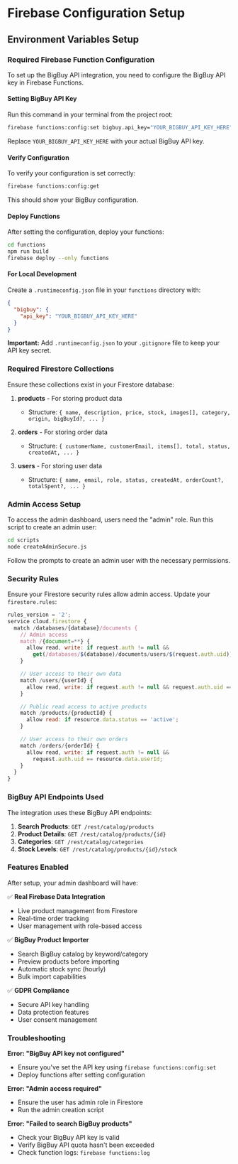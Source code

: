 # Firebase Configuration Setup

## Environment Variables Setup

### Required Firebase Function Configuration

To set up the BigBuy API integration, you need to configure the BigBuy API key in Firebase Functions.

#### Setting BigBuy API Key

Run this command in your terminal from the project root:

```bash
firebase functions:config:set bigbuy.api_key="YOUR_BIGBUY_API_KEY_HERE"
```

Replace `YOUR_BIGBUY_API_KEY_HERE` with your actual BigBuy API key.

#### Verify Configuration

To verify your configuration is set correctly:

```bash
firebase functions:config:get
```

This should show your BigBuy configuration.

#### Deploy Functions

After setting the configuration, deploy your functions:

```bash
cd functions
npm run build
firebase deploy --only functions
```

#### For Local Development

Create a `.runtimeconfig.json` file in your `functions` directory with:

```json
{
  "bigbuy": {
    "api_key": "YOUR_BIGBUY_API_KEY_HERE"
  }
}
```

**Important:** Add `.runtimeconfig.json` to your `.gitignore` file to keep your API key secret.

### Required Firestore Collections

Ensure these collections exist in your Firestore database:

1. **products** - For storing product data

   - Structure: `{ name, description, price, stock, images[], category, origin, bigBuyId?, ... }`

2. **orders** - For storing order data

   - Structure: `{ customerName, customerEmail, items[], total, status, createdAt, ... }`

3. **users** - For storing user data
   - Structure: `{ name, email, role, status, createdAt, orderCount?, totalSpent?, ... }`

### Admin Access Setup

To access the admin dashboard, users need the "admin" role. Run this script to create an admin user:

```bash
cd scripts
node createAdminSecure.js
```

Follow the prompts to create an admin user with the necessary permissions.

### Security Rules

Ensure your Firestore security rules allow admin access. Update your `firestore.rules`:

```javascript
rules_version = '2';
service cloud.firestore {
  match /databases/{database}/documents {
    // Admin access
    match /{document=**} {
      allow read, write: if request.auth != null &&
        get(/databases/$(database)/documents/users/$(request.auth.uid)).data.role == 'admin';
    }

    // User access to their own data
    match /users/{userId} {
      allow read, write: if request.auth != null && request.auth.uid == userId;
    }

    // Public read access to active products
    match /products/{productId} {
      allow read: if resource.data.status == 'active';
    }

    // User access to their own orders
    match /orders/{orderId} {
      allow read, write: if request.auth != null &&
        request.auth.uid == resource.data.userId;
    }
  }
}
```

### BigBuy API Endpoints Used

The integration uses these BigBuy API endpoints:

1. **Search Products**: `GET /rest/catalog/products`
2. **Product Details**: `GET /rest/catalog/products/{id}`
3. **Categories**: `GET /rest/catalog/categories`
4. **Stock Levels**: `GET /rest/catalog/products/{id}/stock`

### Features Enabled

After setup, your admin dashboard will have:

✅ **Real Firebase Data Integration**

- Live product management from Firestore
- Real-time order tracking
- User management with role-based access

✅ **BigBuy Product Importer**

- Search BigBuy catalog by keyword/category
- Preview products before importing
- Automatic stock sync (hourly)
- Bulk import capabilities

✅ **GDPR Compliance**

- Secure API key handling
- Data protection features
- User consent management

### Troubleshooting

**Error: "BigBuy API key not configured"**

- Ensure you've set the API key using `firebase functions:config:set`
- Deploy functions after setting configuration

**Error: "Admin access required"**

- Ensure the user has admin role in Firestore
- Run the admin creation script

**Error: "Failed to search BigBuy products"**

- Check your BigBuy API key is valid
- Verify BigBuy API quota hasn't been exceeded
- Check function logs: `firebase functions:log`
